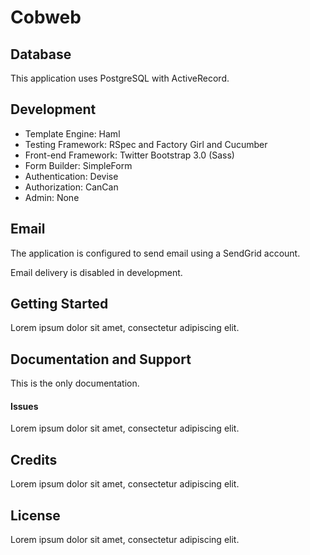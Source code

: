 Cobweb
=========



Database
--------

This application uses PostgreSQL with ActiveRecord.

Development
-----------

-   Template Engine: Haml
-   Testing Framework: RSpec and Factory Girl and Cucumber
-   Front-end Framework: Twitter Bootstrap 3.0 (Sass)
-   Form Builder: SimpleForm
-   Authentication: Devise
-   Authorization: CanCan
-   Admin: None

Email
-----

The application is configured to send email using a SendGrid account.

Email delivery is disabled in development.

Getting Started
---------------

Lorem ipsum dolor sit amet, consectetur adipiscing elit.

Documentation and Support
-------------------------

This is the only documentation.

#### Issues

Lorem ipsum dolor sit amet, consectetur adipiscing elit.


Credits
-------

Lorem ipsum dolor sit amet, consectetur adipiscing elit.

License
-------

Lorem ipsum dolor sit amet, consectetur adipiscing elit.

